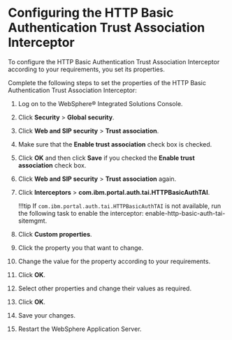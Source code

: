 # Configuring the HTTP Basic Authentication Trust Association Interceptor

To configure the HTTP Basic Authentication Trust Association Interceptor according to your requirements, you set its properties.

Complete the following steps to set the properties of the HTTP Basic Authentication Trust Association Interceptor:

1.  Log on to the WebSphere® Integrated Solutions Console.

2.  Click **Security** \> **Global security**.

3.  Click **Web and SIP security** \> **Trust association**.

4.  Make sure that the **Enable trust association** check box is checked.

5.  Click **OK** and then click **Save** if you checked the **Enable trust association** check box.

6.  Click **Web and SIP security** \> **Trust association** again.

7.  Click **Interceptors** \> **com.ibm.portal.auth.tai.HTTPBasicAuthTAI**.

    !!!tip
        If `com.ibm.portal.auth.tai.HTTPBasicAuthTAI` is not available, run the following task to enable the interceptor: enable-http-basic-auth-tai-sitemgmt. 

8.  Click **Custom properties**.

9.  Click the property you that want to change.

10. Change the value for the property according to your requirements.

11. Click **OK**.

12. Select other properties and change their values as required.

13. Click **OK**.

14. Save your changes.

15. Restart the WebSphere Application Server.



